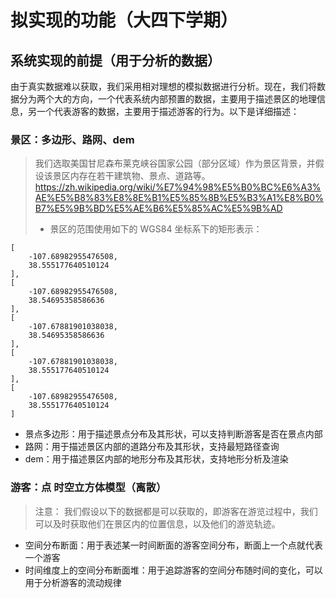 # 拟实现的功能（大四下学期）

## 系统实现的前提（用于分析的数据）
由于真实数据难以获取，我们采用相对理想的模拟数据进行分析。现在，我们将数据分为两个大的方向，一个代表系统内部预置的数据，主要用于描述景区的地理信息，另一个代表游客的数据，主要用于描述游客的行为。以下是详细描述：

### 景区：多边形、路网、dem
> 我们选取美国甘尼森布莱克峡谷国家公园（部分区域）作为景区背景，并假设该景区内存在若干建筑物、景点、道路等。
> https://zh.wikipedia.org/wiki/%E7%94%98%E5%B0%BC%E6%A3%AE%E5%B8%83%E8%8E%B1%E5%85%8B%E5%B3%A1%E8%B0%B7%E5%9B%BD%E5%AE%B6%E5%85%AC%E5%9B%AD
> - 景区的范围使用如下的 WGS84 坐标系下的矩形表示：
```
[
    -107.68982955476508,
    38.555177640510124
],
[
    -107.68982955476508,
    38.54695358586636
],
[
    -107.67881901038038,
    38.54695358586636
],
[
    -107.67881901038038,
    38.555177640510124
],
[
    -107.68982955476508,
    38.555177640510124
]
```
- 景点多边形：用于描述景点分布及其形状，可以支持判断游客是否在景点内部
- 路网：用于描述景区内部的道路分布及其形状，支持最短路径查询
- dem：用于描述景区内部的地形分布及其形状，支持地形分析及渲染
### 游客：点 时空立方体模型（离散）
> 注意： 我们假设以下的数据都是可以获取的，即游客在游览过程中，我们可以及时获取他们在景区内的位置信息，以及他们的游览轨迹。
- 空间分布断面：用于表述某一时间断面的游客空间分布，断面上一个点就代表一个游客
- 时间维度上的空间分布断面堆：用于追踪游客的空间分布随时间的变化，可以用于分析游客的流动规律
